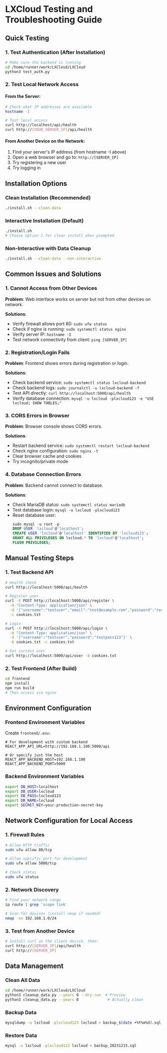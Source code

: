 # LXCloud Testing and Troubleshooting Guide

## Quick Testing

### 1. Test Authentication (After Installation)

```bash
# Make sure the backend is running
cd /home/runner/work/LXCloud/LXCloud
python3 test_auth.py
```

### 2. Test Local Network Access

#### From the Server:
```bash
# Check what IP addresses are available
hostname -I

# Test local access
curl http://localhost/api/health
curl http://[YOUR_SERVER_IP]/api/health
```

#### From Another Device on the Network:
1. Find your server's IP address (from hostname -I above)
2. Open a web browser and go to: `http://[SERVER_IP]`
3. Try registering a new user
4. Try logging in

## Installation Options

### Clean Installation (Recommended)
```bash
./install.sh --clean-data
```

### Interactive Installation (Default)
```bash
./install.sh
# Choose option 1 for clean install when prompted
```

### Non-Interactive with Data Cleanup
```bash
./install.sh --clean-data --non-interactive
```

## Common Issues and Solutions

### 1. Cannot Access from Other Devices

**Problem**: Web interface works on server but not from other devices on network.

**Solutions**:
- Verify firewall allows port 80: `sudo ufw status`
- Check if nginx is running: `sudo systemctl status nginx`
- Verify server IP: `hostname -I`
- Test network connectivity from client: `ping [SERVER_IP]`

### 2. Registration/Login Fails

**Problem**: Frontend shows errors during registration or login.

**Solutions**:
- Check backend service: `sudo systemctl status lxcloud-backend`
- Check backend logs: `sudo journalctl -u lxcloud-backend -f`
- Test API directly: `curl http://localhost:5000/api/health`
- Verify database connection: `mysql -u lxcloud -plxcloud123 -e "USE lxcloud; SHOW TABLES;"`

### 3. CORS Errors in Browser

**Problem**: Browser console shows CORS errors.

**Solutions**:
- Restart backend service: `sudo systemctl restart lxcloud-backend`
- Check nginx configuration: `sudo nginx -t`
- Clear browser cache and cookies
- Try incognito/private mode

### 4. Database Connection Errors

**Problem**: Backend cannot connect to database.

**Solutions**:
- Check MariaDB status: `sudo systemctl status mariadb`
- Test database login: `mysql -u lxcloud -plxcloud123`
- Reset database user:
  ```sql
  sudo mysql -u root -p
  DROP USER 'lxcloud'@'localhost';
  CREATE USER 'lxcloud'@'localhost' IDENTIFIED BY 'lxcloud123';
  GRANT ALL PRIVILEGES ON lxcloud.* TO 'lxcloud'@'localhost';
  FLUSH PRIVILEGES;
  ```

## Manual Testing Steps

### 1. Test Backend API
```bash
# Health check
curl http://localhost:5000/api/health

# Register user
curl -X POST http://localhost:5000/api/register \
  -H "Content-Type: application/json" \
  -d '{"username":"testuser","email":"test@example.com","password":"testpass123"}' \
  -c cookies.txt

# Login
curl -X POST http://localhost:5000/api/login \
  -H "Content-Type: application/json" \
  -d '{"username":"testuser","password":"testpass123"}' \
  -b cookies.txt -c cookies.txt

# Get current user
curl http://localhost:5000/api/user -b cookies.txt
```

### 2. Test Frontend (After Build)
```bash
cd frontend
npm install
npm run build
# Then access via nginx
```

## Environment Configuration

### Frontend Environment Variables
Create `frontend/.env`:
```
# For development with custom backend
REACT_APP_API_URL=http://192.168.1.100:5000/api

# Or specify just the host
REACT_APP_BACKEND_HOST=192.168.1.100
REACT_APP_BACKEND_PORT=5000
```

### Backend Environment Variables
```bash
export DB_HOST=localhost
export DB_USER=lxcloud
export DB_PASS=lxcloud123
export DB_NAME=lxcloud
export SECRET_KEY=your-production-secret-key
```

## Network Configuration for Local Access

### 1. Firewall Rules
```bash
# Allow HTTP traffic
sudo ufw allow 80/tcp

# Allow specific port for development
sudo ufw allow 5000/tcp

# Check status
sudo ufw status
```

### 2. Network Discovery
```bash
# Find your network range
ip route | grep 'scope link'

# Scan for devices (install nmap if needed)
nmap -sn 192.168.1.0/24
```

### 3. Test from Another Device
```bash
# Install curl on the client device, then:
curl http://[SERVER_IP]/api/health
curl http://[SERVER_IP]
```

## Data Management

### Clean All Data
```bash
cd /home/runner/work/LXCloud/LXCloud
python3 cleanup_data.py --years 0 --dry-run  # Preview
python3 cleanup_data.py --years 0             # Actually clean
```

### Backup Data
```bash
mysqldump -u lxcloud -plxcloud123 lxcloud > backup_$(date +%Y%m%d).sql
```

### Restore Data
```bash
mysql -u lxcloud -plxcloud123 lxcloud < backup_20231215.sql
```
